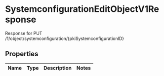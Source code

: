 

# SystemconfigurationEditObjectV1Response

Response for PUT /1/object/systemconfiguration/{pkiSystemconfigurationID}

## Properties

| Name | Type | Description | Notes |
|------------ | ------------- | ------------- | -------------|



